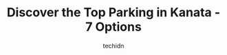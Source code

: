 ---
layout: ampstory
image: https://i0.wp.com/www.auto.or.id/wp-content/uploads/2023/06/canadian-tire-centre-parking-0-kanata-1686326036.jpeg?resize=640,853
author: techidn
featured: false
description: Kanata, Ontario, Canada is a haven for Parking enthusiasts, boasting an impressive array of 7 top-notch establishments. Whether youre a seasoned connoisseur or simply curious to explore the
title: Discover the Top Parking in Kanata - 7 Options
cover:
   title: Discover the Top Parking in Kanata - 7 Options
   subtitle: AUTO.OR.ID
   background: https://www.auto.or.id/wp-content/uploads/2023/06/canadian-tire-centre-parking-0-kanata-1686326036.jpeg

pages: 
 - layout: thirds
   top: <h1>#1 500 Earl Grey Drive Parking</h1>
   bottom: "<p>Big, open, very easy</p>"
   background: https://www.auto.or.id/wp-content/uploads/2023/06/canadian-tire-centre-parking-1-kanata-1686326038.jpeg
   backgroundblur: true
 - layout: thirds
   top: <h1>#2 150 Cyclone Taylor Blvd Parking</h1>
   bottom: "<p>150 Cyclone Taylor Blvd, Ottawa, ON K2K 2E1, Canada</p>"
   background: https://images.unsplash.com/photo-1598543877974-8fc727861c38?ixlib=rb-4.0.3&ixid=MnwxMjA3fDB8MHxwaG90by1wYWdlfHx8fGVufDB8fHx8&auto=format&fit=crop&w=640&h=853&q=80
   cta:
      link: https://www.auto.or.id/discover-the-top-parking-in-kanata-7-options/
      text: Discover the Top Parking in Kanata - 7 Options
 - layout: thirds
   top: <h1>#3 Kizell Pond Parking</h1>
   bottom: "<p>631 Goulbourn Forced Road, Kanata, ON, Canada</p>"
   background: https://images.unsplash.com/photo-1603224684009-453e1af42ceb?ixlib=rb-4.0.3&ixid=MnwxMjA3fDB8MHxwaG90by1wYWdlfHx8fGVufDB8fHx8&auto=format&fit=crop&w=640&h=853&q=80
   cta:
      link: https://www.auto.or.id/discover-the-top-parking-in-kanata-7-options/
      text: Discover the Top Parking in Kanata - 7 Options
 - layout: thirds
   top: <h1>#4 South March Highlands Trail Parking B</h1>
   bottom: "<p>316 Abbeydale Cir, Kanata, ON K2K 0E7, Canada</p>"
   background: https://images.unsplash.com/photo-1580151297944-7c4cedd0c5b2?ixlib=rb-4.0.3&ixid=MnwxMjA3fDB8MHxwaG90by1wYWdlfHx8fGVufDB8fHx8&auto=format&fit=crop&w=640&h=853&q=80
   cta:
      link: https://www.auto.or.id/discover-the-top-parking-in-kanata-7-options/
      text: Discover the Top Parking in Kanata - 7 Options
 - layout: thirds
   top: <h1>#5 South March Highlands Trail Parking C</h1>
   bottom: "<p>1347 Klondike Rd, Kanata, ON K2W 0C5, Canada</p>"
   background: https://images.unsplash.com/photo-1608839968395-12aed2154570?ixlib=rb-4.0.3&ixid=MnwxMjA3fDB8MHxwaG90by1wYWdlfHx8fGVufDB8fHx8&auto=format&fit=crop&w=640&h=853&q=80
   cta:
      link: https://www.auto.or.id/discover-the-top-parking-in-kanata-7-options/
      text: Discover the Top Parking in Kanata - 7 Options
 - layout: thirds
   top: <h1>#6 Parking lot</h1>
   bottom: "<p>111 Meadowbreeze Dr, Kanata, ON K2M 2L9, Canada</p>"
   background: https://images.unsplash.com/photo-1636325778435-585ed877d753?ixlib=rb-4.0.3&ixid=MnwxMjA3fDB8MHxwaG90by1wYWdlfHx8fGVufDB8fHx8&auto=format&fit=crop&w=640&h=853&q=80
   cta:
      link: https://www.auto.or.id/discover-the-top-parking-in-kanata-7-options/
      text: Discover the Top Parking in Kanata - 7 Options
 - layout: thirds
   top: <h1>#7 Canadian Tire Centre - Parking</h1>
   bottom: "<p>1000 Palladium Dr, Kanata, ON K2V 1A5, Canada</p>"
   background: https://images.unsplash.com/photo-1576933875027-3314e0a79702?ixlib=rb-4.0.3&ixid=MnwxMjA3fDB8MHxwaG90by1wYWdlfHx8fGVufDB8fHx8&auto=format&fit=crop&w=640&h=853&q=80
   cta:
      link: https://www.auto.or.id/discover-the-top-parking-in-kanata-7-options/
      text: Discover the Top Parking in Kanata - 7 Options
 - layout: thirds
   middle: Continue reading...
   background: https://images.unsplash.com/photo-1594420307817-3b626ca9578a?ixlib=rb-4.0.3&ixid=MnwxMjA3fDB8MHxwaG90by1wYWdlfHx8fGVufDB8fHx8&auto=format&fit=crop&w=640&h=853&q=80
   cta:
      link: https://www.auto.or.id/discover-the-top-parking-in-kanata-7-options/
      text: Discover the Top Parking in Kanata - 7 Options

---